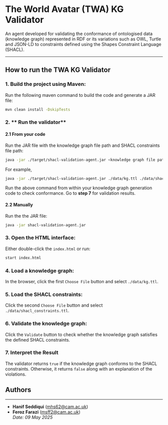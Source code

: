 # The World Avatar (TWA) KG Validator
An agent developed for validating the conformance of ontologised data (knowledge graph) represented in RDF or its variations such as OWL, Turtle and JSON-LD to constraints defined using the Shapes Constraint Language (SHACL).

---
## How to run the TWA KG Validator
### 1. **Build the project using Maven:**
Run the following maven command to build the code and generate a JAR file:
```bash
mvn clean install -DskipTests
```

### 2. ** Run the validator**

#### 2.1 **From your code**
Run the JAR file with the knowledge graph file path and SHACL constraints file path:
```bash
java -jar ./target/shacl-validation-agent.jar <knowledge graph file path> <SHACL constraints file path>
```
For example,
```bash
java -jar ./target/shacl-validation-agent.jar ./data/kg.ttl ./data/shacl_constraints.ttl
```
Run the above command from within your knowledge graph generation code to check conformance.
Go to **step 7** for validation results.
	
#### 2.2 **Manually**
Run the the JAR file:
```bash
java -jar shacl-validation-agent.jar
```

### 3. **Open the HTML interface:**
Either double-click the `index.html` or run:
```bash
start index.html
```

### 4. **Load a knowledge graph:**
   In the browser, click the first `Choose File` button and select `./data/kg.ttl`.

### 5. **Load the SHACL constraints:**
   Click the second `Choose File` button and select `./data/shacl_constraints.ttl`.

### 6. **Validate the knowledge graph:**
   Click the `Validate` button to check whether the knowledge graph satisfies the defined SHACL constraints.

### 7. **Interpret the Result**
   The validator returns `true` if the knowledge graph conforms to the SHACL constraints. Otherwise, it returns `false` along with an explanation of the violations.

## Authors

---

- **Hanif Seddiqui** (mhs62@cam.ac.uk)  
- **Feroz Farazi** (msff2@cam.ac.uk)  
*Date: 09 May 2025*
